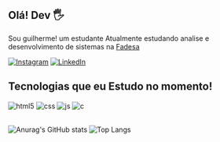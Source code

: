 ## Olá! Dev 🖐️
Sou  guilherme! um estudante 
Atualmente  estudando analise e desenvolvimento de sistemas na [Fadesa](https://fadesa.edu.br/)

[![Instagram](https://img.shields.io/badge/Instagram-E4405F?style=for-the-badge&logo=instagram&logoColor=white)](https://www.instagram.com/)
[![LinkedIn](https://img.shields.io/badge/LinkedIn-0077B5?style=for-the-badge&logo=linkedin&logoColor=white)](https://www.linkedin.com/in/)

## Tecnologias que eu Estudo no momento! 


<div style="display: inline_block">
  <img align="center" alt="html5" src="https://img.shields.io/badge/HTML5-E34F26?style=for-the-badge&logo=html5&logoColor=white" />
  <img align="center" alt="css" src="https://img.shields.io/badge/CSS3-1572B6?style=for-the-badge&logo=css3&logoColor=white" />
  <img align="center" alt="js" src="https://img.shields.io/badge/JavaScript-F7DF1E?style=for-the-badge&logo=javascript&logoColor=black" />
   <img align="center" alt="c" src="https://img.shields.io/badge/C-00599C?style=for-the-badge&logo=c&logoColor=white" />
</div><br/>

![Anurag's GitHub stats](https://github-readme-stats.vercel.app/api?username=GuilhermeA-Paixao&theme=dark&show_icons=true)
![Top Langs](https://github-readme-stats.vercel.app/api/top-langs/?username=GuilhermeA-Paixao&layout=compact)
